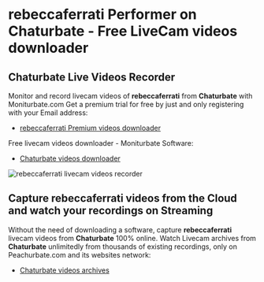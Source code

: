 # rebeccaferrati Performer on Chaturbate - Free LiveCam videos downloader

## Chaturbate Live Videos Recorder

Monitor and record livecam videos of **rebeccaferrati** from **Chaturbate** with Moniturbate.com
Get a premium trial for free by just and only registering with your Email address:
* [rebeccaferrati Premium videos downloader](https://moniturbate.com/request-demo-licence-key.html)

Free livecam videos downloader - Moniturbate Software:
* [Chaturbate videos downloader](https://moniturbate.com/moniturbate-download-software.html)

![rebeccaferrati livecam videos recorder](https://peachurnet.com/templates/moniturbate-software.png)


## Capture rebeccaferrati videos from the Cloud and watch your recordings on Streaming

Without the need of downloading a software, capture **rebeccaferrati** livecam videos from **Chaturbate** 100% online.
Watch Livecam archives from **Chaturbate** unlimitedly from thousands of existing recordings, only on Peachurbate.com and its websites network:
* [Chaturbate videos archives](https://peachurnet.com/)
